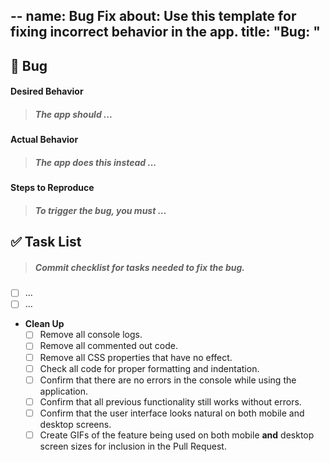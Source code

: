 --
name: Bug Fix
about: Use this template for fixing incorrect behavior in the app.
title: "Bug: "
---

## 🐛 Bug

#### Desired Behavior

> ##### The app should ...

<!-- write your description of the desired behavior here -->

#### Actual Behavior

> ##### The app does this instead ...

<!-- write your description of the bad behavior here -->

#### Steps to Reproduce

> ##### To trigger the bug, you must ...

<!-- write steps for triggering the bug here -->

## ✅ Task List

> ##### Commit checklist for tasks needed to fix the bug.

- [ ] ... <!-- add as many items as you need -->
- [ ] ...
- **Clean Up**
  - [ ] Remove all console logs.
  - [ ] Remove all commented out code.
  - [ ] Remove all CSS properties that have no effect.
  - [ ] Check all code for proper formatting and indentation.
  - [ ] Confirm that there are no errors in the console while using the application.
  - [ ] Confirm that all previous functionality still works without errors.
  - [ ] Confirm that the user interface looks natural on both mobile and desktop screens.
  - [ ] Create GIFs of the feature being used on both mobile **and** desktop screen sizes for inclusion in the Pull Request.
